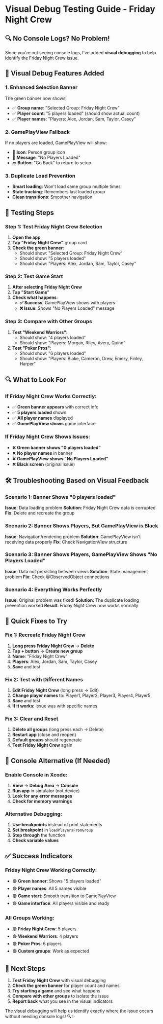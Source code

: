 # Visual Debug Testing Guide - Friday Night Crew

## 🔍 No Console Logs? No Problem!

Since you're not seeing console logs, I've added **visual debugging** to help identify the Friday Night Crew issue.

## 🎯 Visual Debug Features Added

### **1. Enhanced Selection Banner**
The green banner now shows:
- ✅ **Group name**: "Selected Group: Friday Night Crew"
- ✅ **Player count**: "5 players loaded" (should show actual count)
- ✅ **Player names**: "Players: Alex, Jordan, Sam, Taylor, Casey"

### **2. GamePlayView Fallback**
If no players are loaded, GamePlayView will show:
- 👥 **Icon**: Person group icon
- 📝 **Message**: "No Players Loaded"
- 🔙 **Button**: "Go Back" to return to setup

### **3. Duplicate Load Prevention**
- **Smart loading**: Won't load same group multiple times
- **State tracking**: Remembers last loaded group
- **Clean transitions**: Smoother navigation

## 🧪 Testing Steps

### **Step 1: Test Friday Night Crew Selection**
1. **Open the app**
2. **Tap "Friday Night Crew"** group card
3. **Check the green banner**:
   - Should show: "Selected Group: Friday Night Crew"
   - Should show: "5 players loaded"
   - Should show: "Players: Alex, Jordan, Sam, Taylor, Casey"

### **Step 2: Test Game Start**
1. **After selecting Friday Night Crew**
2. **Tap "Start Game"**
3. **Check what happens**:
   - **✅ Success**: GamePlayView shows with players
   - **❌ Issue**: Shows "No Players Loaded" message

### **Step 3: Compare with Other Groups**
1. **Test "Weekend Warriors"**:
   - Should show: "4 players loaded"
   - Should show: "Players: Morgan, Riley, Avery, Quinn"
2. **Test "Poker Pros"**:
   - Should show: "6 players loaded"
   - Should show: "Players: Blake, Cameron, Drew, Emery, Finley, Harper"

## 🔍 What to Look For

### **If Friday Night Crew Works Correctly**:
- ✅ **Green banner appears** with correct info
- ✅ **5 players loaded** shown
- ✅ **All player names** displayed
- ✅ **GamePlayView shows** game interface

### **If Friday Night Crew Shows Issues**:
- ❌ **Green banner shows "0 players loaded"**
- ❌ **No player names** in banner
- ❌ **GamePlayView shows "No Players Loaded"**
- ❌ **Black screen** (original issue)

## 🛠️ Troubleshooting Based on Visual Feedback

### **Scenario 1: Banner Shows "0 players loaded"**
**Issue**: Data loading problem
**Solution**: Friday Night Crew data is corrupted
**Fix**: Delete and recreate the group

### **Scenario 2: Banner Shows Players, But GamePlayView is Black**
**Issue**: Navigation/rendering problem
**Solution**: GamePlayView isn't receiving data properly
**Fix**: Check NavigationView structure

### **Scenario 3: Banner Shows Players, GamePlayView Shows "No Players Loaded"**
**Issue**: Data not persisting between views
**Solution**: State management problem
**Fix**: Check @ObservedObject connections

### **Scenario 4: Everything Works Perfectly**
**Issue**: Original problem was fixed!
**Solution**: The duplicate loading prevention worked
**Result**: Friday Night Crew now works normally

## 🔧 Quick Fixes to Try

### **Fix 1: Recreate Friday Night Crew**
1. **Long press Friday Night Crew** → **Delete**
2. **Tap + button** → **Create new group**
3. **Name**: "Friday Night Crew"
4. **Players**: Alex, Jordan, Sam, Taylor, Casey
5. **Save** and test

### **Fix 2: Test with Different Names**
1. **Edit Friday Night Crew** (long press → Edit)
2. **Change player names** to: Player1, Player2, Player3, Player4, Player5
3. **Save** and test
4. **If it works**: Issue was with specific names

### **Fix 3: Clear and Reset**
1. **Delete all groups** (long press each → Delete)
2. **Restart app** (close and reopen)
3. **Default groups** should regenerate
4. **Test Friday Night Crew** again

## 📱 Console Alternative (If Needed)

### **Enable Console in Xcode**:
1. **View** → **Debug Area** → **Console**
2. **Run app** in simulator (not device)
3. **Look for any error messages**
4. **Check for memory warnings**

### **Alternative Debugging**:
1. **Use breakpoints** instead of print statements
2. **Set breakpoint** in `loadPlayersFromGroup`
3. **Step through** the function
4. **Check variable values**

## ✅ Success Indicators

### **Friday Night Crew Working Correctly**:
- 🟢 **Green banner**: Shows "5 players loaded"
- 🟢 **Player names**: All 5 names visible
- 🟢 **Game start**: Smooth transition to GamePlayView
- 🟢 **Game interface**: All players visible and ready

### **All Groups Working**:
- 🟢 **Friday Night Crew**: 5 players
- 🟢 **Weekend Warriors**: 4 players  
- 🟢 **Poker Pros**: 6 players
- 🟢 **Custom groups**: Work as expected

## 🎯 Next Steps

1. **Test Friday Night Crew** with visual debugging
2. **Check the green banner** for player count and names
3. **Try starting a game** and see what happens
4. **Compare with other groups** to isolate the issue
5. **Report back** what you see in the visual indicators

The visual debugging will help us identify exactly where the issue occurs without needing console logs! 🔍✨
